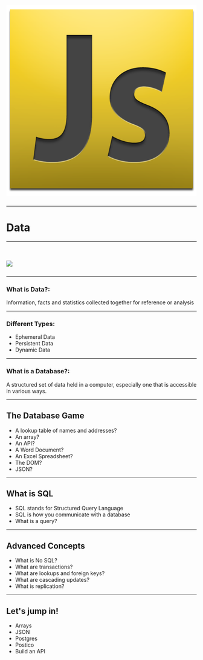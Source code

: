 
<!-- .slide: data-transition="concave"  data-background="../images/background.jpg"-->
# ![](../images/js_logo.png)

---

<!-- .slide: data-background="../images/background.jpg"-->
# Data

---

<!-- .slide: data-background="../images/background.jpg"-->
# ![](http://www.bestinfographics.co/wp-content/uploads/2013/02/Data-visualization-linkedin.png)

---

<!-- .slide: data-background="../images/background.jpg"-->
### What is Data?:
Information, facts and statistics collected together for reference or analysis

---

<!-- .slide: data-background="../images/background.jpg"-->
### Different Types:
- Ephemeral Data
- Persistent Data
- Dynamic Data

---

<!-- .slide: data-background="../images/background.jpg"-->
### What is a Database?:
A structured set of data held in a computer, especially one that is accessible in various ways.

---

<!-- .slide: data-background="../images/background.jpg"-->
## The Database Game
- A lookup table of names and addresses?
- An array?
- An API?
- A Word Document?
- An Excel Spreadsheet?
- The DOM?
- JSON?

---

<!-- .slide: data-background="../images/background.jpg"-->
## What is SQL
- SQL stands for Structured Query Language
- SQL is how you communicate with a database
- What is a query?

---

<!-- .slide: data-background="../images/background.jpg"-->
## Advanced Concepts
- What is No SQL?
- What are transactions?
- What are lookups and foreign keys?
- What are cascading updates?
- What is replication?

---

<!-- .slide: data-background="../images/background.jpg"-->
## Let's jump in!

- Arrays
- JSON
- Postgres
- Postico
- Build an API
